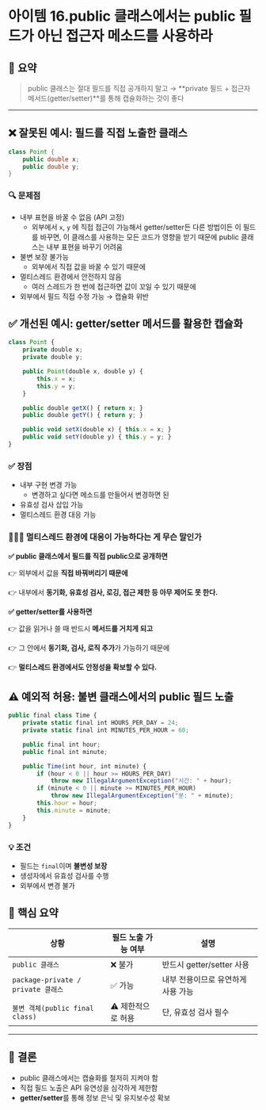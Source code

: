 # 아이템 16.public 클래스에서는 public 필드가 아닌 접근자 메소드를 사용하라

## 🔑 요약

> public 클래스는 절대 필드를 직접 공개하지 말고
→ **private 필드 + 접근자 메서드(getter/setter)**를 통해 캡슐화하는 것이 좋다
> 

---

## ❌ 잘못된 예시: 필드를 직접 노출한 클래스

```java
class Point {
    public double x;
    public double y;
}

```

### 🔍 문제점

- 내부 표현을 바꿀 수 없음 (API 고정)
    - 외부에서 `x`, `y` 에 직접 접근이 가능해서 getter/setter든 다른 방법이든 이 필드를 바꾸면, 이 클래스를 사용하는 모든 코드가 영향을 받기 때문에 public 클래스는 내부 표현을 바꾸기 어려움
- 불변 보장 불가능
    - 외부에서 직접 값을 바꿀 수 있기 때문에
- 멀티스레드 환경에서 안전하지 않음
    - 여러 스레드가 한 번에 접근하면 값이 꼬일 수 있기 때문에
- 외부에서 필드 직접 수정 가능 → 캡슐화 위반

## ✅ 개선된 예시: getter/setter 메서드를 활용한 캡슐화

```jsx
class Point {
    private double x;
    private double y;

    public Point(double x, double y) {
        this.x = x;
        this.y = y;
    }

    public double getX() { return x; }
    public double getY() { return y; }

    public void setX(double x) { this.x = x; }
    public void setY(double y) { this.y = y; }
}

```

### ✅ 장점

- 내부 구현 변경 가능
    - 변경하고 싶다면 메소드를 만들어서 변경하면 된
- 유효성 검사 삽입 가능
- 멀티스레드 환경 대응 가능

### 🤷🏻‍♀️ 멀티스레드 환경에 대응이 가능하다는 게 무슨 말인가

**✅ public 클래스에서 필드를 직접 public으로 공개하면**

👉 외부에서 값을 **직접 바꿔버리기 때문에**

👉 내부에서 **동기화, 유효성 검사, 로깅, 접근 제한 등 아무 제어도 못 한다.**

**✅ getter/setter를 사용하면**

👉 값을 읽거나 쓸 때 반드시 **메서드를 거치게 되고**

👉 그 안에서 **동기화, 검사, 로직 추가**가 가능하기 때문에

👉 **멀티스레드 환경에서도 안정성을 확보할 수 있다.**

## ⚠️ 예외적 허용: 불변 클래스에서의 public 필드 노출

```jsx
public final class Time {
    private static final int HOURS_PER_DAY = 24;
    private static final int MINUTES_PER_HOUR = 60;

    public final int hour;
    public final int minute;

    public Time(int hour, int minute) {
        if (hour < 0 || hour >= HOURS_PER_DAY)
            throw new IllegalArgumentException("시간: " + hour);
        if (minute < 0 || minute >= MINUTES_PER_HOUR)
            throw new IllegalArgumentException("분: " + minute);
        this.hour = hour;
        this.minute = minute;
    }
}

```

### 💡 조건

- 필드는 `final`이며 **불변성 보장**
- 생성자에서 유효성 검사를 수행
- 외부에서 변경 불가

## 📌 핵심 요약

| **상황** | **필드 노출 가능 여부** | **설명** |
| --- | --- | --- |
| `public 클래스` | ❌ 불가 | 반드시 getter/setter 사용 |
| `package-private / private 클래스` | ✅ 가능 | 내부 전용이므로 유연하게 사용 가능 |
| `불변 객체(public final class)` | ⚠️ 제한적으로 허용 | 단, 유효성 검사 필수 |

---

## 🧠 결론

- public 클래스에서는 캡슐화를 철저히 지켜야 함
- 직접 필드 노출은 API 유연성을 심각하게 제한함
- **getter/setter**를 통해 정보 은닉 및 유지보수성 확보